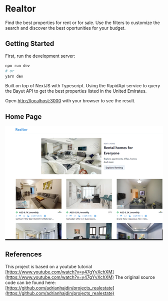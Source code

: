 # Realtor

Find the best properties for rent or for sale. Use the filters to customize the search and discover the best oportunities for your budget.

## Getting Started

First, run the development server:

```bash
npm run dev
# or
yarn dev
```

Built on top of NextJS with Typescript. Using the RapidApi service to query the Bayut API to get the best properties listed in the United Emirates.


Open [http://localhost:3000](http://localhost:3000) with your browser to see the result.
## Home Page


![Front](./front.png)
## References

This project is based on a youtube tutorial [https://www.youtube.com/watch?v=y47gYvXchXM](https://www.youtube.com/watch?v=y47gYvXchXM) 
The original source code can be found here: [https://github.com/adrianhajdin/projects_realestate](https://github.com/adrianhajdin/projects_realestate)